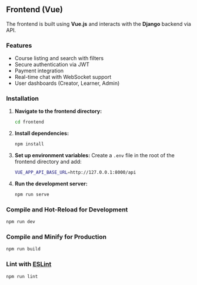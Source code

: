## Frontend (Vue)
The frontend is built using **Vue.js** and interacts with the **Django** backend via API.

### Features
- Course listing and search with filters
- Secure authentication via JWT
- Payment integration
- Real-time chat with WebSocket support
- User dashboards (Creator, Learner, Admin)

### Installation
1. **Navigate to the frontend directory:**
   ```sh
   cd frontend
   ```
2. **Install dependencies:**
   ```sh
   npm install
   ```
3. **Set up environment variables:**
   Create a `.env` file in the root of the frontend directory and add:
   ```sh
   VUE_APP_API_BASE_URL=http://127.0.0.1:8000/api
   ```
4. **Run the development server:**
   ```sh
   npm run serve
   ```

### Compile and Hot-Reload for Development

```sh
npm run dev
```

### Compile and Minify for Production

```sh
npm run build
```

### Lint with [ESLint](https://eslint.org/)

```sh
npm run lint
```
